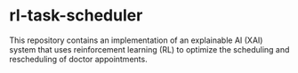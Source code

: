 # rl-task-scheduler
This repository contains an implementation of an explainable AI (XAI) system that uses reinforcement learning (RL) to optimize the scheduling and rescheduling of doctor appointments. 

